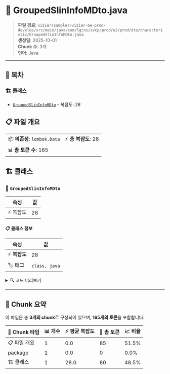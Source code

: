 # 📄 GroupedSlinInfoMDto.java

> **파일 경로**: `vizier(sample)/vizier-be-prod-develop/src/main/java/com/lgcns/svcp/prod/ui/prod/dto/characteristic/GroupedSlinInfoMDto.java`  
> **생성일**: 2025-10-01  
> **Chunk 수**: 3개  
> **언어**: Java
---

## 📑 목차

### 🏗️ 클래스
- [`GroupedSlinInfoMDto`](#class-groupedslininfomdto) - 복잡도: 28

## 📋 파일 개요

| | |
|--|--|
| 📦 **의존성**: `lombok.Data` | ⚡ **총 복잡도**: 28 |
| 📊 **총 토큰 수**: 165 |  |



## 🏗️ 클래스

### <a id="class-groupedslininfomdto"></a>🎯 `GroupedSlinInfoMDto`

| 속성 | 값 |
|------|----|
| ⚡ 복잡도 | 28 |



#### 📋 클래스 정보

| 속성 | 값 |
|------|----|
| ⚡ **복잡도** | 28 || 📍 **라인 범위** | 6-6 |
| 🏷️ **태그** | `class, java` |

<details>
<summary>🔍 코드 미리보기</summary>

```java
public class GroupedSlinInfoMDto {
	public GroupedSlinInfoMDto(SlinInfoMDto slinInfoMDto) {
		this.generalDetails = new GeneralDetailFields(slinInfoMDto);
		this.additionalParams = new AdditionalParamFields(slinInfoMDto);
	}
	private GeneralDetailFields generalDetails;

	@Data
	public static class GeneralDetailFields {
		private String type;
		private String slinInfoCd;
		private String slinInfoNm;
		private String slinMgmtUnitCd;
		private String valdEndDtm;

		public GeneralDetailFields (SlinInfoMDto slinInfoMDto) {
			this.type = slinInfoMDto.getType();
			this.slinInfoCd = slinInfoMDto.getSlinInfoCd();
			this.slinInfoNm = slinInfoMDto.getSlinInfoNm();
			this.slinMgmtUnitCd = slinInfoMDto.getSlinMgmtUnitCd();
			this.valdEndDtm = slinInfoMDto.getValdEndDtm();
		}
	}


	private Additio...
```

**Chunk 정보**
- 🆔 **ID**: `55fd6bc138a4`
- 📍 **라인**: 6-6
- 📊 **토큰**: 80
- 🏷️ **태그**: `class, java`

</details>

---





## 🧩 Chunk 요약

이 파일은 총 **3개의 chunk**로 구성되어 있으며, **165개의 토큰**을 포함합니다.

| 🧩 Chunk 타입 | 📊 개수 | ⚡ 평균 복잡도 | 📝 총 토큰 | 📈 비율 |
|---------------|--------|-------------|----------|--------|
| 📋 파일 개요 | 1 | 0.0 | 85 | 51.5% |
| package | 1 | 0.0 | 0 | 0.0% |
| 🏗️ 클래스 | 1 | 28.0 | 80 | 48.5% |

